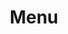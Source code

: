 ---
layout: 
title: Menu
tipo: Fotografia, Editorial
descripcion: Toma fotografica en "Maare" restaurante de comida yucateca y diseño grafico del menu.
imagen: MenúII
---